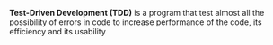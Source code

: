 **Test-Driven Development (TDD)** is a program that test almost all the possibility of errors in code to increase performance of the code, its efficiency and its usability